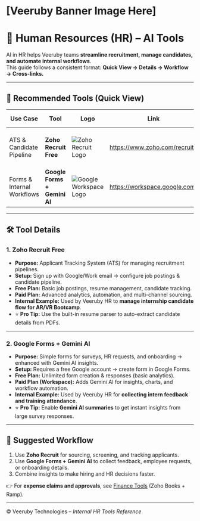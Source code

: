 # [Veeruby Banner Image Here]

# 👥 Human Resources (HR) – AI Tools

AI in HR helps Veeruby teams **streamline recruitment, manage candidates, and automate internal workflows**.  
This guide follows a consistent format: **Quick View → Details → Workflow → Cross-links.**

---

## 📌 Recommended Tools (Quick View)

| Use Case                  | Tool                     | Logo | Link                                   | Free/Paid | Setup Time |
|----------------------------|--------------------------|------|----------------------------------------|-----------|------------|
| ATS & Candidate Pipeline   | **Zoho Recruit Free**    | ![Zoho Recruit Logo](https://seeklogo.com/images/Z/zoho-logo-05C7F80C43-seeklogo.com.png) | https://www.zoho.com/recruit/ | ✅ Free + 💎 Paid | ~10 mins (Google login & setup) |
| Forms & Internal Workflows | **Google Forms + Gemini AI** | ![Google Workspace Logo](https://seeklogo.com/images/G/google-workspace-logo-5E7F6A0D3A-seeklogo.com.png) | https://workspace.google.com/ | ✅ Free + 💎 Paid | <5 mins (Google account) |

---

## 🛠 Tool Details

### 1. Zoho Recruit Free
- **Purpose:** Applicant Tracking System (ATS) for managing recruitment pipelines.  
- **Setup:** Sign up with Google/Work email → configure job postings & candidate pipeline.  
- **Free Plan:** Basic job postings, resume management, candidate tracking.  
- **Paid Plan:** Advanced analytics, automation, and multi-channel sourcing.  
- **Internal Example:** Used by Veeruby HR to **manage internship candidate flow for AR/VR Bootcamp**.  
- ⭐ **Pro Tip:** Use the built-in resume parser to auto-extract candidate details from PDFs.

---

### 2. Google Forms + Gemini AI
- **Purpose:** Simple forms for surveys, HR requests, and onboarding → enhanced with Gemini AI insights.  
- **Setup:** Requires a free Google account → create form in Google Forms.  
- **Free Plan:** Unlimited form creation & responses (basic analytics).  
- **Paid Plan (Workspace):** Adds Gemini AI for insights, charts, and workflow automation.  
- **Internal Example:** Used by Veeruby HR for **collecting intern feedback and training attendance**.  
- ⭐ **Pro Tip:** Enable **Gemini AI summaries** to get instant insights from large survey responses.

---

## 🧭 Suggested Workflow
1. Use **Zoho Recruit** for sourcing, screening, and tracking applicants.  
2. Use **Google Forms + Gemini AI** to collect feedback, employee requests, or onboarding details.  
3. Combine insights to make hiring and HR decisions faster.  

👉 For **expense claims and approvals**, see [Finance Tools](../../finance/README.md) (Zoho Books + Ramp).  

---

© Veeruby Technologies – *Internal HR Tools Reference*
